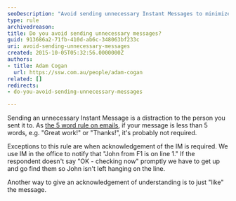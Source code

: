 ```yaml
---
seoDescription: "Avoid sending unnecessary Instant Messages to minimize distractions and keep conversations focused."
type: rule
archivedreason: 
title: Do you avoid sending unnecessary messages?
guid: 913686a2-71fb-410d-ab6c-348063bf233c
uri: avoid-sending-unnecessary-messages
created: 2015-10-05T05:32:56.0000000Z
authors:
- title: Adam Cogan
  url: https://ssw.com.au/people/adam-cogan
related: []
redirects:
- do-you-avoid-sending-unnecessary-messages

---
```


Sending an unnecessary Instant Message is a distraction to the person you sent it to. As [the 5 word rule on emails](/do-you-avoid-sending-unnecessary-emails), if your message is less than 5 words, e.g. "Great work!" or "Thanks!", it's probably not required.

<!--endintro-->

Exceptions to this rule are when acknowledgement of the IM is required. We use IM in the office to notify that "John from F1 is on line 1." If the respondent doesn't say "OK - checking now" promptly we have to get up and go find them so John isn't left hanging on the line.

Another way to give an acknowledgement of understanding is to just "like" the message.
